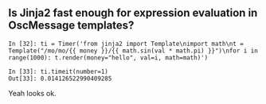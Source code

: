 
## Is Jinja2 fast enough for expression evaluation in OscMessage templates?
```
In [32]: ti = Timer('from jinja2 import Template\nimport math\nt = Template("/mo/mo/{{ money }}/{{ math.sin(val * math.pi) }}")\nfor i in range(1000): t.render(money="hello", val=i, math=math)')

In [33]: ti.timeit(number=1)
Out[33]: 0.014126522990409285
```

Yeah looks ok.
